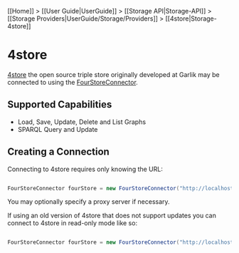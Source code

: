 [[Home]] > [[User Guide|UserGuide]] > [[Storage API|Storage-API]] > [[Storage Providers|UserGuide/Storage/Providers]] > [[4store|Storage-4store]]

# 4store 

[4store](http://4store.org) the open source triple store originally developed at Garlik may be connected to using the [FourStoreConnector](https://dotnetrdf.github.io/api/html/T_VDS_RDF_Storage_FourStoreConnector.htm).

## Supported Capabilities 

* Load, Save, Update, Delete and List Graphs
* SPARQL Query and Update

## Creating a Connection 

Connecting to 4store requires only knowing the URL:

```csharp

FourStoreConnector fourStore = new FourStoreConnector("http://localhost:8080");
```

You may optionally specify a proxy server if necessary.

If using an old version of 4store that does not support updates you can connect to 4store in read-only mode like so:

```csharp

FourStoreConnector fourStore = new FourStoreConnector("http://localhost:8080", false);
```